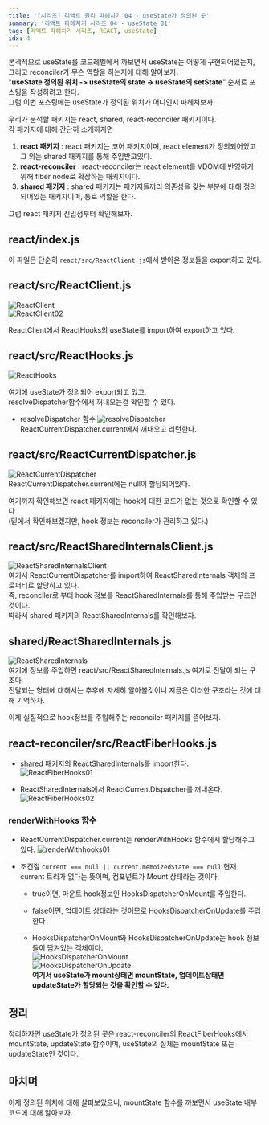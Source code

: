 ```yaml
---
title: '[시리즈] 리액트 원리 파헤치기 04 - useState가 정의된 곳'
summary: '리액트 파헤치기 시리즈 04 - useState 01'
tag: [리액트 파헤치기 시리즈, REACT, useState]
idx: 4
---
```


본격적으로 useState를 코드레벨에서 까보면서 useState는 어떻게 구현되어있는지, 그리고 reconciler가 무슨 역할을 하는지에 대해 알아보자.  
"**useState 정의된 위치 -> useState의 state -> useState의 setState**" 순서로 포스팅을 작성하려고 한다.  
그럼 이번 포스팅에는 useState가 정의된 위치가 어디인지 파헤쳐보자.  

우리가 분석할 패키지는 react, shared, react-reconciler 패키지이다.  
각 패키지에 대해 간단히 소개하자면  
1. **react 패키지** : react 패키지는 코어 패키지이며, react element가 정의되어있고 그 외는 shared 패키지를 통해 주입받고있다. 
2. **react-reconciler** : react-reconciler는 react element를 VDOM에 반영하기 위해 fiber node로 확장하는 패키지이다.  
3. **shared 패키지** : shared 패키지는 패키지들끼리 의존성을 갖는 부분에 대해 정의되어있는 패키지이며, 통로 역할을 한다.  

그럼 react 패키지 진입점부터 확인해보자.

## react/index.js
이 파일은 단순히 `react/src/ReactClient.js`에서 받아온 정보들을 export하고 있다.

## react/src/ReactClient.js
![ReactClient](../../static/img/series/react/ReactClient.png)  
![ReactClient02](../../static/img/series/react/ReactClient02.png)  

ReactClient에서 ReactHooks의 useState를 import하여 export하고 있다.

## react/src/ReactHooks.js
![ReactHooks](../../static/img/series/react/ReactHooks.png)  

여기에 useState가 정의되어 export되고 있고,  
resolveDispatcher함수에서 꺼내오는걸 확인할 수 있다.  

- resolveDispatcher 함수
![resolveDispatcher](../../static/img/series/react/ReactHooks02.png)  
ReactCurrentDispatcher.current에서 꺼내오고 리턴한다.

## react/src/ReactCurrentDispatcher.js
![ReactCurrentDispatcher](../../static/img/series/react/ReactCurrentDispatcher.png)  
ReactCurrentDispatcher.current에는 null이 할당되어있다.  

여기까지 확인해보면 react 패키지에는 hook에 대한 코드가 없는 것으로 확인할 수 있다.  
(밑에서 확인해보겠지만, hook 정보는 reconciler가 관리하고 있다.)

## react/src/ReactSharedInternalsClient.js
![ReactSharedInternalsClient](../../static/img/series/react/ReactSharedInternalsClient.png)  
여기서 ReactCurrentDispatcher를 import하여
ReactSharedInternals 객체의 프로퍼티로 할당하고 있다.  
즉, reconciler로 부터 hook 정보를 ReactSharedInternals를 통해 주입받는 구조인 것이다.  
따라서 shared 패키지의 ReactSharedInternals를 확인해보자.

## shared/ReactSharedInternals.js
![ReactSharedInternals](../../static/img/series/react/ReactSharedInternals.png)  
여기에 정보를 주입하면 react/src/ReactSharedInternals.js 여기로 전달이 되는 구조다.  
전달되는 형태에 대해서는 추후에 자세히 알아볼것이니 지금은 이러한 구조라는 것에 대해 기억하자.  

이제 실질적으로 hook정보를 주입해주는 reconciler 패키지를 뜯어보자.

## react-reconciler/src/ReactFiberHooks.js

- shared 패키지의 ReactSharedInternals를 import한다.
![ReactFiberHooks01](../../static/img/series/react/ReactFiberHooks01.png)  

- ReactSharedInternals에서 ReactCurrentDispatcher를 꺼내온다.  
![ReactFiberHooks02](../../static/img/series/react/ReactFiberHooks02.png)  

### renderWithHooks 함수
- ReactCurrentDispatcher.current는 renderWithHooks 함수에서 할당해주고 있다. 
![renderWithhooks01](../../static/img/series/react/renderWithhooks01.png)  

- 조건절 `current === null || current.memoizedState === null`
현재 current 트리가 없다는 뜻이며, 컴포넌트가 Mount 상태라는 것이다. 
  - true이면, 마운트 hook정보인 HooksDispatcherOnMount를 주입한다.  
  - false이면, 업데이트 상태라는 것이므로 HooksDispatcherOnUpdate를 주입한다.

  - HooksDispatcherOnMount와 HooksDispatcherOnUpdate는 hook 정보들이 담겨있는 객체이다.  
  ![HooksDispatcherOnMount](../../static/img/series/react/HooksDispatcherOnMount.png)  
  ![HooksDispatcherOnUpdate](../../static/img/series/react/HooksDispatcherOnUpdate.png)  
  **여기서 useState가 mount상태면 mountState, 업데이트상태면 updateState가 할당되는 것을 확인할 수 있다.**

## 정리
정리하자면 useState가 정의된 곳은 react-reconciler의 ReactFiberHooks에서 mountState, updateState 함수이며, useState의 실체는 mountState 또는 updateState인 것이다.


## 마치며
이제 정의된 위치에 대해 살펴보았으니, mountState 함수를 까보면서 useState 내부 코드에 대해 알아보자.

